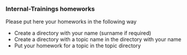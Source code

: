 ### Internal-Trainings homeworks
Please put here your homeworks in the following way

- Create a directory with your name (surname if required)
- Create a directory with a topic name in the directory with your name
- Put your homework for a topic in the topic directory
